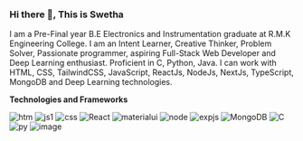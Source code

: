 ### Hi there 👋, This is Swetha

I am a Pre-Final year B.E Electronics and Instrumentation graduate at R.M.K Engineering College. I am an Intent Learner, Creative Thinker, Problem Solver, Passionate programmer, aspiring Full-Stack Web Developer and Deep Learning enthusiast. Proficient in C, Python, Java. I can work with HTML, CSS, TailwindCSS, JavaScript, ReactJs, NodeJs, NextJs, TypeScript, MongoDB and Deep Learning technologies.

**Technologies and Frameworks**

![htm](https://github.com/Swetha5021/Swetha5021/assets/110710815/fabe2052-94ac-404a-9543-6e970ca0fd5d)     ![js1](https://github.com/Swetha5021/Swetha5021/assets/110710815/a511315f-9675-4d6c-8b09-6b92556e4240)      ![css](https://github.com/Swetha5021/Swetha5021/assets/110710815/360939ae-4f13-43f0-9d24-1db1c68cd89c)      ![React](https://github.com/Swetha5021/Swetha5021/assets/110710815/14bbbc49-bf8e-4d4e-868b-10948e9f9731)
     ![materialui](https://github.com/Swetha5021/Swetha5021/assets/110710815/ea683231-8214-482a-8a95-7a73e111e2ef)     ![node](https://github.com/Swetha5021/Swetha5021/assets/110710815/55cc17d1-610c-4f40-b1e1-a16007e75608)     ![expjs](https://github.com/Swetha5021/Swetha5021/assets/110710815/8805af32-e352-4653-8070-76047cfdb7c8)     ![MongoDB](https://github.com/Swetha5021/Swetha5021/assets/110710815/8f8d5987-e4e0-4c23-a172-0b0bc1b73dbd)     ![C](https://github.com/Swetha5021/Swetha5021/assets/110710815/e812fe87-86cb-4360-9c50-162325271346)     ![py](https://github.com/Swetha5021/Swetha5021/assets/110710815/67751d1d-f958-4b38-a4dc-db6348cfc847)     ![image](https://github.com/Swetha5021/Swetha5021/assets/110710815/fe63254b-aac0-422e-9a58-8f4c43afc89b)
